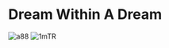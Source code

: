 # Dream Within A Dream

![a88](https://user-images.githubusercontent.com/13278955/215907025-9bb79aa9-51bc-4c37-9f6c-7fe9f0a76a5a.jpg)
![1mTR](https://user-images.githubusercontent.com/13278955/215907167-d58d7afa-bf11-4565-9faf-cd51ddbff38d.gif)
